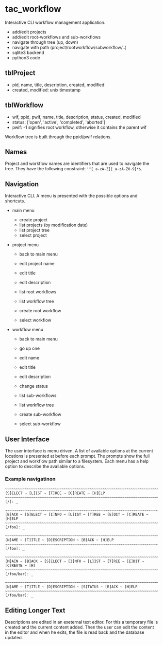 tac\_workflow
=============

Interactive CLI workflow management application.

* add/edit projects
* add/edit root-workflows and sub-workflows
* navigate through tree (up, down)
* navigate with path (project/rootworkflow/subworkflow/..)
* sqlite3 backend
* python3 code

tblProject
----------

* pid, name, title, description, created, modified
* created, modified: unix timestamp

tblWorkflow
-----------

* wif, ppid, pwif, name, title, description, status, created, modified
* status: ['open', 'active', 'completed', 'aborted']
* pwif: -1 signifies root workflow, otherwise it contains the parent wif

Workflow tree is built through the ppid/pwif relations.

Names
-----

Project and workflow names are identifiers that are used to navigate the tree.
They have the following constraint: `'^[_a-zA-Z][_a-zA-Z0-9]*$`.

Navigation
----------

Interactive CLI. A menu is presented with the possible options and shortcuts.

* main menu
  * create project
  * list projects (by modification date)
  * list project tree
  * select project

* project menu
  * back to main menu

  * edit project name
  * edit title
  * edit description

  * list root workflows
  * list workflow tree
  * create root workflow
  * select workflow

* workflow menu
  * back to main menu
  * go up one

  * edit name
  * edit title
  * edit description
  * change status

  * list sub-workflows
  * list workflow tree
  * create sub-workflow
  * select sub-workflow

User Interface
--------------

The user interface is menu driven. A list of available options at the current
locations is presented at before each prompt. The prompts show the full project
and workflow path similar to a filesystem. Each menu has a help option to
describe the available options.

### Example navigatinon

```
~~~~~~~~~~~~~~~~~~~~~~~~~~~~~~~~~~~~~~~~~~~~~~~~~~~~~~~~~~~~~~~~~~~~~~~~~~~~~~~~
[S]ELECT ~ [L]IST ~ [T]REE ~ [C]REATE ~ [H]ELP
~~~~~~~~~~~~~~~~~~~~~~~~~~~~~~~~~~~~~~~~~~~~~~~~~~~~~~~~~~~~~~~~~~~~~~~~~~~~~~~~
[/]: _

~~~~~~~~~~~~~~~~~~~~~~~~~~~~~~~~~~~~~~~~~~~~~~~~~~~~~~~~~~~~~~~~~~~~~~~~~~~~~~~~
[B]ACK ~ [S]ELECT ~ [I]NFO ~ [L]IST ~ [T]REE ~ [E]DIT ~ [C]REATE ~ [H]ELP
~~~~~~~~~~~~~~~~~~~~~~~~~~~~~~~~~~~~~~~~~~~~~~~~~~~~~~~~~~~~~~~~~~~~~~~~~~~~~~~~
[/foo]: _

~~~~~~~~~~~~~~~~~~~~~~~~~~~~~~~~~~~~~~~~~~~~~~~~~~~~~~~~~~~~~~~~~~~~~~~~~~~~~~~~
[N]AME ~ [T]ITLE ~ [D]ESCRIPTION ~ [B]ACK ~ [H]ELP
~~~~~~~~~~~~~~~~~~~~~~~~~~~~~~~~~~~~~~~~~~~~~~~~~~~~~~~~~~~~~~~~~~~~~~~~~~~~~~~~
[/foo]: _

~~~~~~~~~~~~~~~~~~~~~~~~~~~~~~~~~~~~~~~~~~~~~~~~~~~~~~~~~~~~~~~~~~~~~~~~~~~~~~~~
[M]AIN ~ [B]ACK ~ [S]ELECT ~ [I]NFO ~ [L]IST ~ [T]REE ~ [E]DIT ~ [C]REATE ~ [H]
~~~~~~~~~~~~~~~~~~~~~~~~~~~~~~~~~~~~~~~~~~~~~~~~~~~~~~~~~~~~~~~~~~~~~~~~~~~~~~~~
[/foo/bar]: _

~~~~~~~~~~~~~~~~~~~~~~~~~~~~~~~~~~~~~~~~~~~~~~~~~~~~~~~~~~~~~~~~~~~~~~~~~~~~~~~~
[N]AME ~ [T]ITLE ~ [D]ESCRIPTION ~ [S]TATUS ~ [B]ACK ~ [H]ELP
~~~~~~~~~~~~~~~~~~~~~~~~~~~~~~~~~~~~~~~~~~~~~~~~~~~~~~~~~~~~~~~~~~~~~~~~~~~~~~~~
[/foo/bar]: _
```

Editing Longer Text
-------------------

Descriptions are edited in an exeternal text editor. For this a temporary file
is created and the current content added. Then the user can edit the content in
the editor and when he exits, the file is read back and the database updated.

